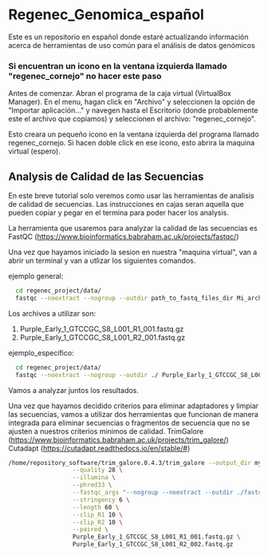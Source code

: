 # Regenec_Genomica_español
Este es un repositorio en español donde estaré actualizando información acerca de herramientas de uso común para el análisis de datos genómicos

### Si encuentran un icono en la ventana izquierda llamado "regenec_cornejo" no hacer este paso

Antes de comenzar. Abran el programa de la caja virtual (VirtualBox Manager). En el menu, hagan click en "Archivo" y seleccionen la opción de "Importar aplicación..." y navegen hasta el Escritorio (donde probablemente este el archivo que copiamos) y seleccionen el archivo: "regenec_cornejo".


Esto creara un pequeño icono en la ventana izquierda del programa llamado regenec_cornejo. Si hacen doble click en ese icono, esto abrira la maquina virtual (espero).

## Analysis de Calidad de las Secuencias

En este breve tutorial solo veremos como usar las herramientas de analisis de calidad de secuencias.
Las instrucciones en cajas seran aquella que pueden copiar y pegar en el termina para poder hacer los analysis.

La herramienta que usaremos para analyzar la calidad de las secuencias es FastQC (https://www.bioinformatics.babraham.ac.uk/projects/fastqc/)

Una vez que hayamos iniciado la sesion en nuestra "maquina virtual", van a abrir un terminal y van a utlizar los siguientes comandos.

ejemplo general:
```bash
  cd regenec_project/data/
  fastqc --noextract --nogroup --outdir path_to_fastq_files_dir Mi_archivo.fastq.gz
```
Los archivos a utilizar son: 
  1.  Purple_Early_1_GTCCGC_S8_L001_R1_001.fastq.gz
  2.  Purple_Early_1_GTCCGC_S8_L001_R2_001.fastq.gz
  
ejemplo_específico:
```bash
  cd regenec_project/data/
  fastqc --noextract --nogroup --outdir ./ Purple_Early_1_GTCCGC_S8_L001_R1_001.fastq.gz
```
Vamos a analyzar juntos los resultados.

Una vez que hayamos decidido criterios para eliminar adaptadores y limpiar las secuencias, vamos a utilizar dos herramientas que funcionan de manera integrada para eliminar secuencias o fragmentos de secuencia que no se ajusten a nuestros criterios minimos de calidad.
TrimGalore (https://www.bioinformatics.babraham.ac.uk/projects/trim_galore/)
Cutadapt (https://cutadapt.readthedocs.io/en/stable/#)

```bash
/home/repository_software/trim_galore.0.4.3/trim_galore --output_dir my_trimed_data/ \
                  --quality 28 \
                  --illumina \
                  --phred33 \
                  --fastqc_args "--nogroup --noextract --outdir ./fastqc_postTrim" \
                  --stringency 6 \
                  --length 60 \
                  --clip_R1 10 \
                  --clip_R2 10 \
                  --paired \
                  Purple_Early_1_GTCCGC_S8_L001_R1_001.fastq.gz \
                  Purple_Early_1_GTCCGC_S8_L001_R2_002.fastq.gz
```


